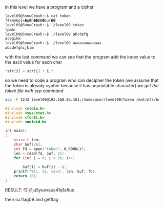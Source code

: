 in this level we have a program and a cipher

```sh
level09@SnowCrash:~$ cat token 
f4kmm6p|=�p�n��DB�Du{��
level09@SnowCrash:~$ ./level09 token 
tpmhr
level09@SnowCrash:~$ ./level09 abcdefg
acegikm
level09@SnowCrash:~$ ./level09 aaaaaaaaaaaaa
abcdefghijklm
```

with the last command we can see that the program add the index value to the ascii value for each char

```c
*str[i] = str[i] + i;*
```

so we need to code a program who can decipher the token (we assume that the token is already cypher because it has unprintable character)
*we get the token file with scp command*

```sh
scp -P 4242 level09@192.168.56.101:/home/user/level09/token /mnt/nfs/homes/phabets/post-common-core/snow-crash/level09
```

```c
#include <stdio.h>
#include <sys/stat.h>
#include <fcntl.h>
#include <unistd.h>

int main()
{
    ssize_t len;
    char buf[26];
    int fd = open("token", O_RDONLY);
    len = read(fd, buf, 25);
    for (int i = 0; i < 26; i++)
    
        buf[i] = buf[i] - i;
    printf("%li, %s, %i\n", len, buf, fd);
    return (0);
}
```

RESULT: f3iji1ju5yuevaus41q1afiuq

then su flag09 and getflag

